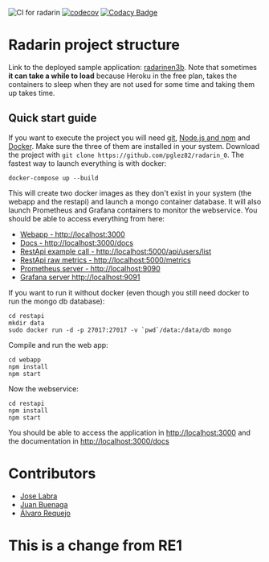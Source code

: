 ![CI for radarin](https://github.com/arquisoft/radarin_en3b/workflows/CI%20for%20radarin/badge.svg)
[![codecov](https://codecov.io/gh/Arquisoft/radarin_en3b/branch/master/graph/badge.svg?token=M6s7O8AMdS)](https://codecov.io/gh/Arquisoft/radarin_en3b)
[![Codacy Badge](https://app.codacy.com/project/badge/Grade/22f1c3ad5a654632885a7e40830a22b5)](https://www.codacy.com/gh/Arquisoft/radarin_en3b/dashboard?utm_source=github.com&amp;utm_medium=referral&amp;utm_content=Arquisoft/radarin_en3b&amp;utm_campaign=Badge_Grade)
# Radarin project structure
Link to the deployed sample application: [radarinen3b](https://radarinen3bwebapp.herokuapp.com/). Note that sometimes **it can take a while to load** because Heroku in the free plan, takes the containers to sleep when they are not used for some time and taking them up takes time.

## Quick start guide
If you want to execute the project you will need [git](https://git-scm.com/downloads), [Node.js and npm](https://www.npmjs.com/get-npm) and [Docker](https://docs.docker.com/get-docker/). Make sure the three of them are installed in your system. Download the project with `git clone https://github.com/pglez82/radarin_0`. The fastest way to launch everything is with docker:
```
docker-compose up --build
```
This will create two docker images as they don't exist in your system (the webapp and the restapi) and launch a mongo container database. It will also launch Prometheus and Grafana containers to monitor the webservice. You should be able to access everything from here:
 - [Webapp - http://localhost:3000](http://localhost:3000)
 - [Docs - http://localhost:3000/docs](http://localhost:3000/docs)
 - [RestApi example call - http://localhost:5000/api/users/list](http://localhost:5000/api/users/list)
 - [RestApi raw metrics - http://localhost:5000/metrics](http://localhost:5000/metrics)
 - [Prometheus server - http://localhost:9090](http://localhost:9090)
 - [Grafana server http://localhost:9091](http://localhost:9091)
 
If you want to run it without docker (even though you still need docker to run the mongo db database):
```
cd restapi
mkdir data
sudo docker run -d -p 27017:27017 -v `pwd`/data:/data/db mongo
```
Compile and run the web app:
```
cd webapp
npm install
npm start
```
Now the webservice:
```
cd restapi
npm install
npm start
```
You should be able to access the application in [http://localhost:3000](http://localhost:3000) and the documentation in [http://localhost:3000/docs](http://localhost:3000/docs)

# Contributors

- [Jose Labra](http://github.com/labra)
- [Juan Buenaga](https://github.com/LeJuan-cod)
- [Álvaro Requejo](http://github.com/alvarorece)


# This is a change from RE1
